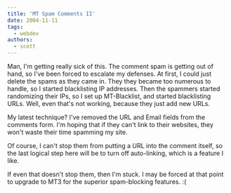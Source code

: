 ```yaml
---
title: 'MT Spam Comments II'
date: 2004-11-11
tags:
  - webdev
authors:
  - scott
---
```


Man, I'm getting really sick of this. The comment spam is getting out of hand, so I've been forced to escalate my defenses. At first, I could just delete the spams as they came in. They they became too numerous to handle, so I started blacklisting IP addresses. Then the spammers started randomizing their IPs, so I set up MT-Blacklist, and started blacklisting URLs. Well, even that's not working, because they just add new URLs.

My latest technique? I've removed the URL and Email fields from the comments form. I'm hoping that if they can't link to their websites, they won't waste their time spamming my site.

Of course, I can't stop them from putting a URL into the comment itself, so the last logical step here will be to turn off auto-linking, which is a feature I like.

If even that doesn't stop them, then I'm stuck. I may be forced at that point to upgrade to MT3 for the superior spam-blocking features. :(
